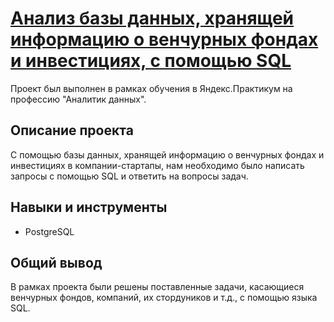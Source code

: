 # [Анализ базы данных, хранящей информацию о венчурных фондах и инвестициях, с помощью SQL](https://github.com/Ksendem/Portfolio/blob/main/SQL%20-%20%D0%B0%D0%BD%D0%B0%D0%BB%D0%B8%D0%B7%20%D0%B1%D0%B0%D0%B7%D1%8B%20%D0%B4%D0%B0%D0%BD%D0%BD%D1%8B%D1%85%20%D0%BE%20%D0%B2%D0%B5%D0%BD%D1%87%D1%83%D1%80%D0%BD%D1%8B%D1%85%20%D1%84%D0%BE%D0%BD%D0%B4%D0%B0%D1%85%20%D0%B8%20%D0%B8%D0%BD%D0%B2%D0%B5%D1%81%D1%82%D0%B8%D1%86%D0%B8%D1%8F%D1%85/%D0%A0%D0%B0%D0%B1%D0%BE%D1%82%D0%B0%20%D1%81%20%D1%80%D0%B5%D0%BB%D1%8F%D1%86%D0%B8%D0%BE%D0%BD%D0%BD%D0%BE%D0%B9%20%D0%B1%D0%B0%D0%B7%D0%BE%D0%B9%20%D0%B4%D0%B0%D0%BD%D0%BD%D1%8B%D1%85%20%D0%BE%20%D0%B2%D0%B5%D0%BD%D1%87%D1%83%D1%80%D0%BD%D1%8B%D1%85%20%D1%84%D0%BE%D0%BD%D0%B4%D0%B0%D1%85%20%D0%B8%20%D0%B8%D0%BD%D0%B2%D0%B5%D1%81%D1%82%D0%B8%D1%86%D0%B8%D1%8F%D1%85.ipynb)

Проект был выполнен в рамках обучения в Яндекс.Практикум на профессию "Аналитик данных".

## Описание проекта

С помощью базы данных, хранящей информацию о венчурных фондах и инвестициях в компании-стартапы, нам необходимо было написать запросы с помощью SQL и ответить на вопросы задач. 

## Навыки и инструменты 
- PostgreSQL

## Общий вывод

В рамках проекта были решены поставленные задачи, касающиеся венчурных фондов, компаний, их стордуников и т.д., с помощью языка SQL. 

